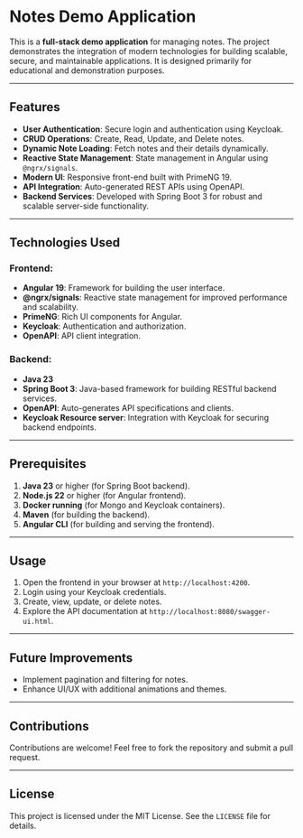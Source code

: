 # Notes Demo Application

This is a **full-stack demo application** for managing notes. The project demonstrates the integration of modern technologies for building scalable, secure, and maintainable applications. It is designed primarily for educational and demonstration purposes.

---

## Features

- **User Authentication**: Secure login and authentication using Keycloak.
- **CRUD Operations**: Create, Read, Update, and Delete notes.
- **Dynamic Note Loading**: Fetch notes and their details dynamically.
- **Reactive State Management**: State management in Angular using `@ngrx/signals`.
- **Modern UI**: Responsive front-end built with PrimeNG 19.
- **API Integration**: Auto-generated REST APIs using OpenAPI.
- **Backend Services**: Developed with Spring Boot 3 for robust and scalable server-side functionality.

---

## Technologies Used

### Frontend:
- **Angular 19**: Framework for building the user interface.
- **@ngrx/signals**: Reactive state management for improved performance and scalability.
- **PrimeNG**: Rich UI components for Angular.
- **Keycloak**: Authentication and authorization.
- **OpenAPI**: API client integration.

### Backend:
- **Java 23**
- **Spring Boot 3**: Java-based framework for building RESTful backend services.
- **OpenAPI**: Auto-generates API specifications and clients.
- **Keycloak Resource server**: Integration with Keycloak for securing backend endpoints.

---

## Prerequisites

1. **Java 23** or higher (for Spring Boot backend).
2. **Node.js 22** or higher (for Angular frontend).
3. **Docker running** (for Mongo and Keycloak containers).
4. **Maven** (for building the backend).
5. **Angular CLI** (for building and serving the frontend).

---

## Usage

1. Open the frontend in your browser at `http://localhost:4200`.
2. Login using your Keycloak credentials.
3. Create, view, update, or delete notes.
4. Explore the API documentation at `http://localhost:8080/swagger-ui.html`.

---

## Future Improvements

- Implement pagination and filtering for notes.
- Enhance UI/UX with additional animations and themes.

---

## Contributions

Contributions are welcome! Feel free to fork the repository and submit a pull request.

---

## License

This project is licensed under the MIT License. See the `LICENSE` file for details.

